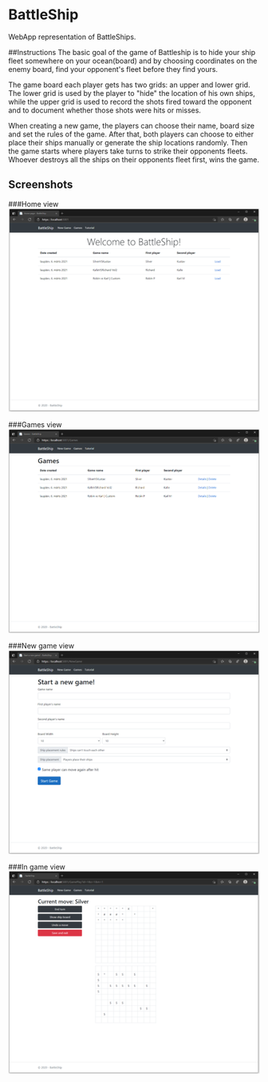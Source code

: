 # BattleShip
WebApp representation of BattleShips.

##Instructions
The basic goal of the game of Battleship is to hide your ship fleet somewhere on your ocean(board) and by choosing coordinates on the enemy board, find your opponent's fleet before they find yours.

The game board each player gets has two grids: an upper and lower grid. The lower grid is used by the player to "hide" the location of his own ships, while the upper grid is used to record the shots fired toward the opponent and to document whether those shots were hits or misses.

When creating a new game, the players can choose their name, board size and set the rules of the game. After that, both players can choose to either place their ships manually or generate the ship locations randomly. Then the game starts where players take turns to strike their opponents fleets. Whoever destroys all the ships on their opponents fleet first, wins the game.

## Screenshots
###Home view
![HomeScreen](/screenshots/HomeScreen.png)

###Games view
![HomeScreen](/screenshots/Games.png)

###New game view
![HomeScreen](/screenshots/NewGame.png)

###In game view
![HomeScreen](/screenshots/InGame.png)

